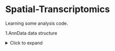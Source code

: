 # Spatial-Transcriptomics
Learning some analysis code.

1.AnnData data structure
<details>
<summary>Click to expand</summary>

![AnnData](https://raw.githubusercontent.com/weiwei4396/Spatial-Transcriptomics/main/picture/anndata.jpg)
scverse 是一个专注于生命科学基础工具的组织和生态系统，最初聚焦于单细胞数据分析。它的优势在于出色的扩展性、灵活性以及与现有Python数据科学和机器学习工具的强大互操作性。

在scverse生态系统中, AnnData是用来将数据矩阵与这些注释关联起来的核心工具。为了提高效率, AnnData支持稀疏矩阵 (sparse matrices) 和部分读取(partial reading), 这样可以更快地处理大规模数据。AnnData在功能上与R生态系统中的数据结构 (比如Bioconductor的SummarizedExperiment或Seurat对象)相似, 但R包通常使用转置后的特征矩阵 (基因 x 细胞)。

在AnnData的核心中, 存储了一个稀疏或密集矩阵 (在scRNA-seq中就是计数矩阵), 称为X, 这个矩阵的维度是 obs_names x var_names (细胞 x 基因), 其中obs(观测值)对应细胞条形码, var(变量)对应基因标识符。 矩阵X被两个Pandas数据框(DataFrame)包围。其中obs保存细胞的注释信息, var保存基因的注释信息。 

AnnData还可以储存很多额外信息. 比如, 其他关于观测值和变量的多维数据(如UMAP) 储存在obsm和varm中, 图结构(比如细胞之间的关系或基因之间的关系)存储在obsp和varp中, 任何不适合其他槽位的非结构化数据都可以存储在uns中, 还可以通过layers存储矩阵X的额外值。例如, 可以在名为counts的层中存储未经标准化的原始计数数据, 而在默认的层中存储标准化后的数据。
</details>


